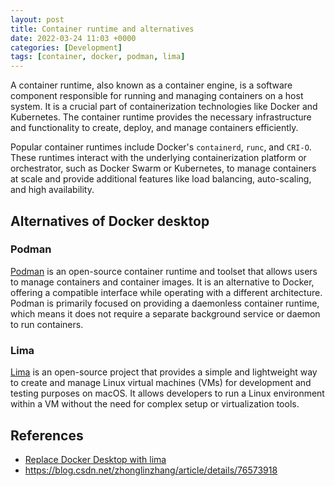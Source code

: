 ```yaml
---
layout: post
title: Container runtime and alternatives
date: 2022-03-24 11:03 +0000
categories: [Development]
tags: [container, docker, podman, lima]
---
```


A container runtime, also known as a container engine, is a software component responsible for running and managing containers on a host system. It is a crucial part of containerization technologies like Docker and Kubernetes. The container runtime provides the necessary infrastructure and functionality to create, deploy, and manage containers efficiently.

Popular container runtimes include Docker's `containerd`, `runc`, and `CRI-O`. These runtimes interact with the underlying containerization platform or orchestrator, such as Docker Swarm or Kubernetes, to manage containers at scale and provide additional features like load balancing, auto-scaling, and high availability.



## Alternatives of Docker desktop

### Podman

[Podman](https://podman.io/) is an open-source container runtime and toolset that allows users to manage containers and container images. It is an alternative to Docker, offering a compatible interface while operating with a different architecture. Podman is primarily focused on providing a daemonless container runtime, which means it does not require a separate background service or daemon to run containers.


### Lima

[Lima](https://github.com/lima-vm/lima) is an open-source project that provides a simple and lightweight way to create and manage Linux virtual machines (VMs) for development and testing purposes on macOS. It allows developers to run a Linux environment within a VM without the need for complex setup or virtualization tools.




## References

* [Replace Docker Desktop with lima](https://itnext.io/replace-docker-desktop-with-lima-88ec6f9d6a19)
* https://blog.csdn.net/zhonglinzhang/article/details/76573918



